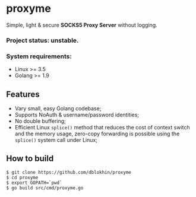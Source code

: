 # proxyme
Simple, light & secure **SOCKS5 Proxy Server** without logging.

### Project status: unstable.

### System requirements:
- Linux >= 3.5
- Golang >= 1.9

## Features
- Vary small, easy Golang codebase;
- Supports NoAuth & username/password identities;
- No double buffering;
- Efficient Linux `splice()` method that reduces the cost of context switch and the memory usage, zero-copy forwarding is possible using the `splice()` system call under Linux;

## How to build
```
$ git clone https://github.com/dblokhin/proxyme
$ cd proxyme
$ export GOPATH=`pwd`
$ go build src/cmd/proxyme.go
```
